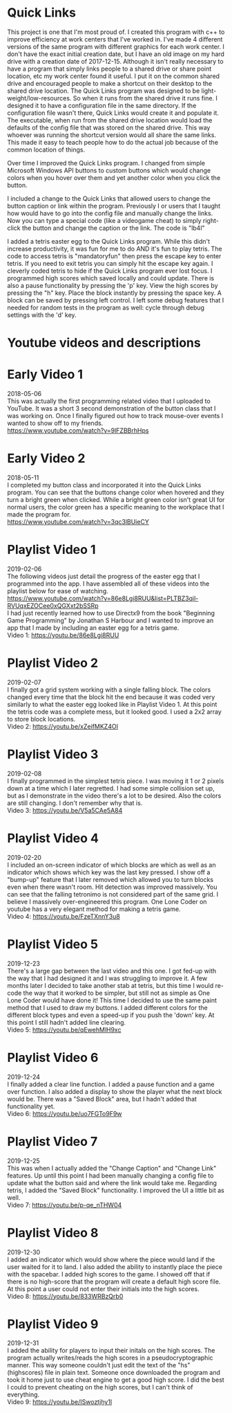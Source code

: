 # Quick Links
This project is one that I'm most proud of. I created this program with c++ to improve efficiency at work centers that I've worked in. I've made 4 different versions of the same program with different graphics for each work center. I don't have the exact initial creation date, but I have an old image on my hard drive with a creation date of 2017-12-15. Although it isn't really necessary to have a program that simply links people to a shared drive or share point location, etc my work center found it useful. I put it on the common shared drive and encouraged people to make a shortcut on their desktop to the shared drive location. The Quick Links program was designed to be light-weight/low-resources. So when it runs from the shared drive it runs fine. I designed it to have a configuration file in the same directory. If the configuration file wasn't there, Quick Links would create it and populate it. The executable, when run from the shared drive location would load the defaults of the config file that was stored on the shared drive. This way whoever was running the shortcut version would all share the same links. This made it easy to teach people how to do the actual job because of the common location of things.  

Over time I improved the Quick Links program. I changed from simple Microsoft Windows API buttons to custom buttons which would change colors when you hover over them and yet another color when you click the button.  

I included a change to the Quick Links that allowed users to change the button caption or link within the program. Previously I or users that I taught how would have to go into the config file and manually change the links. Now you can type a special code (like a videogame cheat) to simply right-click the button and change the caption or the link. The code is "lb4l"  

I added a tetris easter egg to the Quick Links program. While this didn't increase productivity, it was fun for me to do AND it's fun to play tetris. The code to access tetris is "mandatoryfun" then press the escape key to enter tetris. If you need to exit tetris you can simply hit the escape key again. I cleverly coded tetris to hide if the Quick Links program ever lost focus. I programmed high scores which saved locally and could update. There is also a pause functionality by pressing the 'p' key. View the high scores by pressing the "h" key. Place the block instantly by pressing the space key. A block can be saved by pressing left control. I left some debug features that I needed for random tests in the program as well: cycle through debug settings with the 'd' key.  

# Youtube videos and descriptions
# Early Video 1
2018-05-06  
This was actually the first programming related video that I uploaded to YouTube. It was a short 3 second demonstration of the button class that I was working on. Once I finally figured out how to track mouse-over events I wanted to show off to my friends.  
https://www.youtube.com/watch?v=9lFZBBrhHps  

# Early Video 2
2018-05-11  
I completed my button class and incorporated it into the Quick Links program. You can see that the buttons change color when hovered and they turn a bright green when clicked. While a bright green color isn't great UI for normal users, the color green has a specific meaning to the workplace that I made the program for.  
https://www.youtube.com/watch?v=3qc3lBUieCY

# Playlist Video 1
2019-02-06  
The following videos just detail the progress of the easter egg that I programmed into the app. I have assembled all of these videos into the playlist below for ease of watching.  
https://www.youtube.com/watch?v=86e8Lgi8RUU&list=PLTBZ3qil-RVUqxEZOCee0xQGXxt2bSSRp  
I had just recently learned how to use Directx9 from the book "Beginning Game Programming" by Jonathan S Harbour and I wanted to improve an app that I made by including an easter egg for a tetris game.  
Video 1: https://youtu.be/86e8Lgi8RUU  

# Playlist Video 2
2019-02-07  
I finally got a grid system working with a single falling block. The colors changed every time that the block hit the end because it was coded very similarly to what the easter egg looked like in Playlist Video 1. At this point the tetris code was a complete mess, but it looked good. I used a 2x2 array to store block locations.  
Video 2: https://youtu.be/xZeifMKZ4OI  

# Playlist Video 3
2019-02-08  
I finally programmed in the simplest tetris piece. I was moving it 1 or 2 pixels down at a time which I later regretted. I had some simple collision set up, but as I demonstrate in the video there's a lot to be desired. Also the colors are still changing. I don't remember why that is.  
Video 3: https://youtu.be/V5a5CAe5A84  

# Playlist Video 4
2019-02-20  
I included an on-screen indicator of which blocks are which as well as an indicator which shows which key was the last key pressed. I show off a "bump-up" feature that I later removed which allowed you to turn blocks even when there wasn't room. Hit detection was improved massively. You can see that the falling tetronimo is not considered part of the same grid. I believe I massively over-engineered this program. One Lone Coder on youtube has a very elegant method for making a tetris game.  
Video 4: https://youtu.be/FzeTXnnY3u8  

# Playlist Video 5
2019-12-23  
There's a large gap between the last video and this one. I got fed-up with the way that I had designed it and I was struggling to improve it. A few months later I decided to take another stab at tetris, but this time I would re-code the way that it worked to be simpler, but still not as simple as One Lone Coder would have done it! This time I decided to use the same paint method that I used to draw my buttons. I added different colors for the different block types and even a speed-up if you push the 'down' key. At this point I still hadn't added line clearing.  
Video 5: https://youtu.be/qEwehMlH9xc  

# Playlist Video 6
2019-12-24  
I finally added a clear line function. I added a pause function and a game over function. I also added a display to show the player what the next block would be. There was a "Saved Block" area, but I hadn't added that functionality yet.  
Video 6: https://youtu.be/uo7FGTo9F9w  

# Playlist Video 7
2019-12-25  
This was when I actually added the "Change Caption" and "Change Link" features. Up until this point I had been manually changing a config file to update what the button said and where the link would take me. Regarding tetris, I added the "Saved Block" functionality. I improved the UI a little bit as well.  
Video 7: https://youtu.be/p-qe_nTHW04

# Playlist Video 8
2019-12-30  
I added an indicator which would show where the piece would land if the user waited for it to land. I also added the ability to instantly place the piece with the spacebar. I added high scores to the game. I showed off that if there is no high-score that the program will create a default high score file. At this point a user could not enter their initials into the high scores.  
Video 8: https://youtu.be/833WRBzQrb0

# Playlist Video 9
2019-12-31  
I added the ability for players to input their initals on the high scores. The program actually writes/reads the high scores in a pseudocryptographic manner. This way someone couldn't just edit the text of the "hs" (highscores) file in plain text. Someone once downloaded the program and took it home just to use cheat engine to get a good high score. I did the best I could to prevent cheating on the high scores, but I can't think of everything.  
Video 9: https://youtu.be/ISwoztjhy1I
